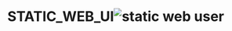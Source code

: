 # STATIC_WEB_UI![static web user](https://user-images.githubusercontent.com/59481237/201465999-38382b2c-8f63-4ebd-a7cd-71d754c90cbe.PNG)
